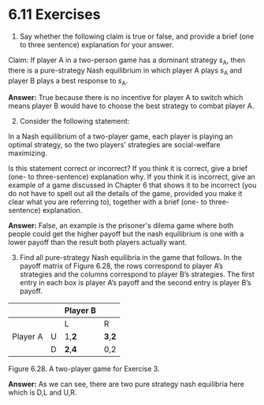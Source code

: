 # 6.11 Exercises
1. Say whether the following claim is true or false, and provide a brief (one to three sentence) explanation for your answer.

Claim: If player A in a two-person game has a dominant strategy
_s_<sub>A</sub>, then there is a pure-strategy Nash equilibrium in which player A
plays _s_<sub>A</sub> and player B plays a best response to _s_<sub>A</sub>.

**Answer:** True because there is no incentive for player A to switch which means player B would have to choose the best strategy to combat player A.

2. Consider the following statement:

In a Nash equilibrium of a two-player game, each player is playing
an optimal strategy, so the two players’ strategies are social-welfare
maximizing.

Is this statement correct or incorrect? If you think it is correct, give a brief (one- to
three-sentence) explanation why. If you think it is incorrect, give an example of a
game discussed in Chapter 6 that shows it to be incorrect (you do not have to spell
out all the details of the game, provided you make it clear what you are referring
to), together with a brief (one- to three-sentence) explanation.

**Answer:** False, an example is the prisoner's dilema game where both people could get the higher payoff but the nash equilibrium is one with a lower payoff than the result both players actually want.

3. Find all pure-strategy Nash equilibria in the game that follows. In the payoff matrix of
Figure 6.28, the rows correspond to player A’s strategies and the columns correspond
to player B’s strategies. The first entry in each box is player A’s payoff and the second
entry is player B’s payoff.

|          |   | Player B |     |
|----------|---|----------|-----|
|          |   | L        | R   |
| Player A | U | 1,**2**      | **3**,**2** |
|          | D | **2**,**4**      | 0,2 |

Figure 6.28. A two-player game for Exercise 3.

**Answer:** As we can see, there are two pure strategy nash equilibria here which is D,L and U,R. 